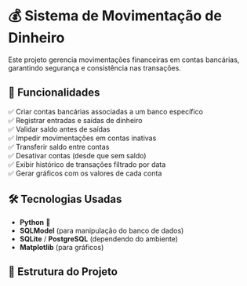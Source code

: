 # 💰 Sistema de Movimentação de Dinheiro

Este projeto gerencia movimentações financeiras em contas bancárias, garantindo segurança e consistência nas transações.

## 🚀 Funcionalidades

✅ Criar contas bancárias associadas a um banco específico  
✅ Registrar entradas e saídas de dinheiro  
✅ Validar saldo antes de saídas  
✅ Impedir movimentações em contas inativas  
✅ Transferir saldo entre contas  
✅ Desativar contas (desde que sem saldo)  
✅ Exibir histórico de transações filtrado por data  
✅ Gerar gráficos com os valores de cada conta  

## 🛠 Tecnologias Usadas

- **Python** 🐍  
- **SQLModel** (para manipulação do banco de dados)  
- **SQLite** / **PostgreSQL** (dependendo do ambiente)  
- **Matplotlib** (para gráficos)  

## 📂 Estrutura do Projeto

